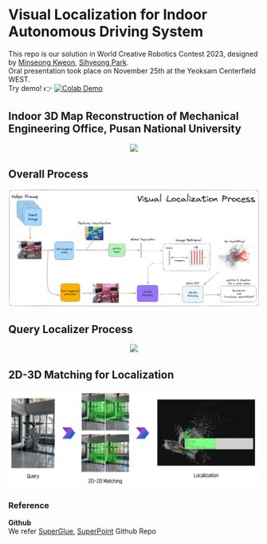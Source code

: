 # Visual Localization for Indoor Autonomous Driving System
This repo is our solution in World Creative Robotics Contest 2023, designed by [Minseong Kweon](https://github.com/mnseong), [Sihyeong Park](https://github.com/sihyeong671).<br/>
Oral presentation took place on November 25th at the Yeoksam Centerfield WEST.<br/>
Try demo! 👉 [![Colab Demo](https://colab.research.google.com/assets/colab-badge.svg)](https://colab.research.google.com/drive/1ScaWFMfsUssaOC4F7Z967u-N8itCNxkp?usp=sharing)<br/>

## Indoor 3D Map Reconstruction of Mechanical Engineering Office, Pusan National University
<p align=center>
    <img src="./assets/pnu_map.gif"/>
</p>

## Overall Process
<p align=center>
    <img src="./assets/vlp.png"/>
</p>

## Query Localizer Process
<p align=center>
    <img src="./assets/recon.png"/>
</p>

## 2D-3D Matching for Localization
<p align=center>
    <img src="./assets/matching_process.png"/>
</p>

### Reference
**Github**<br/>
We refer [SuperGlue](https://github.com/magicleap/SuperGluePretrainedNetwork), [SuperPoint](https://github.com/rpautrat/SuperPoint) Github Repo <br/>
